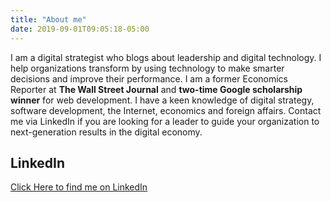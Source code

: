 ```yaml
---
title: "About me"
date: 2019-09-01T09:05:18-05:00
---
```

I am a digital strategist who blogs about leadership and digital technology. I help organizations transform by using technology to make smarter decisions and improve their performance. I am a former Economics Reporter at **The Wall Street Journal** and **two-time Google scholarship winner** for web development. I have a keen knowledge of digital strategy, software development, the Internet, economics and foreign affairs. Contact me via LinkedIn if you are looking for a leader to guide your organization to next-generation results in the digital economy.

## LinkedIn
[Click Here to find me on LinkedIn](https://www.linkedin.com/in/rafaelgerena)
